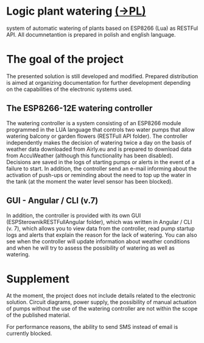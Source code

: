 # Logic plant watering [(->PL)](READMEpl.md)
system of automatic watering of plants based on ESP8266 (Lua) as RESTFul API. All documnetantion is prepared in polish and english language.

# The goal of the project
The presented solution is still developed and modified. Prepared distribution is aimed at organizing documentation for further development depending on the capabilities of the electronic systems used.

## The ESP8266-12E watering controller
The watering controller is a system consisting of an ESP8266 module programmed in the LUA language that controls two water pumps that allow watering balcony or garden flowers (RESTFull API folder). The controller independently makes the decision of watering twice a day on the basis of weather data downloaded from Airly.eu and is prepared to download data from AccuWeather (although this functionality has been disabled). Decisions are saved in the logs of starting pumps or alerts in the event of a failure to start. In addition, the controller send an e-mail informing about the activation of push-ups or reminding about the need to top up the water in the tank (at the moment the water level sensor has been blocked).

## GUI - Angular / CLI (v.7)
In addition, the controller is provided with its own GUI (ESPSterownikRESTFullAngular folder), which was written in Angular / CLI (v. 7), which allows you to view data from the controller, read pump startup logs and alerts that explain the reason for the lack of watering. You can also see when the controller will update information about weather conditions and when he will try to assess the possibility of watering as well as watering.

# Supplement
At the moment, the project does not include details related to the electronic solution. Circuit diagrams, power supply, the possibility of manual actuation of pumps without the use of the watering controller are not within the scope of the published material.

For performance reasons, the ability to send SMS instead of email is currently blocked.
